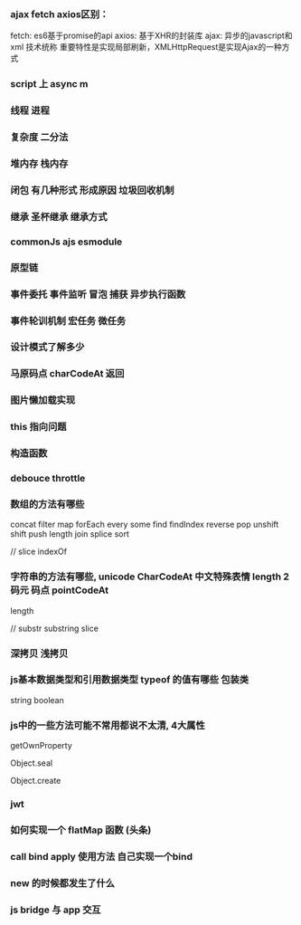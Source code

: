 ### ajax fetch axios区别：

fetch: es6基于promise的api
axios: 基于XHR的封装库
ajax: 异步的javascript和xml 技术统称 重要特性是实现局部刷新，XMLHttpRequest是实现Ajax的一种方式

### script 上 async m

### 线程 进程

### 复杂度 二分法

### 堆内存 栈内存

### 闭包 有几种形式 形成原因 垃圾回收机制

### 继承 圣杯继承 继承方式

### commonJs ajs esmodule

### 原型链

### 事件委托 事件监听 冒泡 捕获 异步执行函数

### 事件轮训机制 宏任务 微任务

### 设计模式了解多少

### 马原码点 charCodeAt 返回 

### 图片懒加载实现

### this 指向问题

### 构造函数

### debouce throttle

### 数组的方法有哪些

concat filter map forEach every some find findIndex reverse pop unshift shift push length join splice sort

// slice indexOf 

### 字符串的方法有哪些, unicode CharCodeAt 中文特殊表情 length 2 码元 码点 pointCodeAt 

length

// substr substring slice


### 深拷贝 浅拷贝

### js基本数据类型和引用数据类型 typeof 的值有哪些 包装类

string boolean 

### js中的一些方法可能不常用都说不太清, 4大属性

getOwnProperty

Object.seal

Object.create

### jwt 

### 如何实现一个 flatMap 函数 (头条)

### call bind apply 使用方法 自己实现一个bind

### new 的时候都发生了什么

### js bridge 与 app 交互














